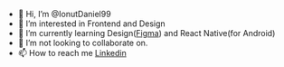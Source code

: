 - 👋 Hi, I’m @IonutDaniel99
- 👀 I’m interested in Frontend and Design
- 🌱 I’m currently learning Design([Figma](https://www.figma.com/file/twErNtJeSSPDBTtgYSwuCW/My-Figma-Projects?t=iHqizYgo3WAdCgDv-0)) and React Native(for Android)
- 💞️ I’m not looking to collaborate on.
- 📫 How to reach me [Linkedin](https://www.linkedin.com/in/ionut-daniel-ene/)

<!---
IonutDaniel99/IonutDaniel99 is a ✨ special ✨ repository because its `README.md` (this file) appears on your GitHub profile.
You can click the Preview link to take a look at your changes.
--->
